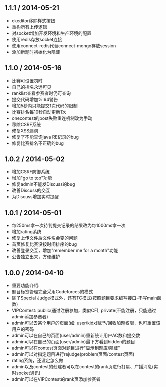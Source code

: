 ## 1.1.1 / 2014-05-21
* ckeditor移除样式按钮
* 重构所有上传逻辑
* 对socket增加开发环境和生产环境的配置
* 使用redis存放socket连接
* 使用connect-redis代替connect-mongo存放session
* 添加新题时初始化为隐藏

## 1.1.0 / 2014-05-16
* 比赛可设置罚时
* 自己的排名永远可见
* ranklist查看参赛者时仍可查询
* 提交代码增加%I64警告
* 增加5秒内只能提交1次代码的限制
* 比赛排名每10秒自动更新1次
* onecontest的post失败重连机制改为手动
* 移除CSRF系统
* 修复XSS漏洞
* 修复了不能查询java RE记录的bug
* 修复比赛排名不正确的bug

## 1.0.2 / 2014-05-02
* 增加CSRF防御系统
* 增加"go to top"功能
* 修复admin不能发Discuss的bug
* 改善Discuss的交互
* 为Discuss增加实时提醒

## 1.0.1 / 2014-05-01
* 每250ms拿一次待判提交记录的结果改为每1000ms拿一次
* 增加rating系统
* 修复上传文件后文件名会变的问题
* 首页修复比赛没按时间排序的bug
* 改善登录交互，增加"remember me for a month"功能
* 公告独立出来，方便维护

## 1.0.0 / 2014-04-10
* 重要功能介绍:
* 题目标签管理完全采用Codeforces的模式
* 除了Special Judge模式外，还有TC模式(按照题目要求编写接口-不写main函数)
* VIPContest: public(通过注册参加，类似CF), private(不能注册，只能通过admin添加参赛者)
* admin可以去某个用户的页面(如: user/kidx)赋予/回收加题权限，也可重置该用户的密码
* admin可以在自己的页面(user/admin)重新统计用户AC数和提交数
* admin可以在自己的页面(user/admin)最下方看到hidden的题目
* admin可以在contest页面对题目进行"显示到题库/隐藏"
* admin可以对指定题目进行rejudge(problem页面/contest页面)
* rating系统，还没定怎么做
* admin以及contest的创建者可以在contest的rank页进行打星、广播消息(实时socket通讯)
* admin可以在VIPContest的rank页添加参赛者

